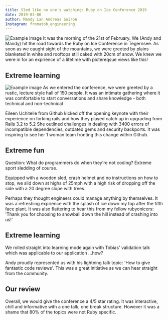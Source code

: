 ```yaml
---
title: Sled like no one's watching: Ruby on Ice Conference 2019
date: 2019-03-06
author: Mandy Lan Andreas Soiron
Instagram: fromatob_engineering
---
```

![Example image](/resources/_gen/images/brand.png)
It was the morning of the 21st of February. We (Andy and Mandy) hit the road towards the Ruby on Ice Conference in Tegernsee. As soon as we caught sight of the mountains, we were greeted by plains blanketed in white and rooftops still caked with 20cm of snow. We knew we were in for an exprience of a lifetime with pictereqsue views like this!

## Extreme learning

![Example image](/resources/_gen/images/view.png)
As we entered the conference, we were greeted by a rustic, lecture style hall of 150 people. It was an intimate gathering where it was comfortable to start conversations and share knowledge - both technical and non-technical

Eileen Uchitelle from Github kicked off the opening keynote with their experience on forking rails and how they played catch up in upgrading from Rails 3.2 to 5.2 She outlined challenges in dealing with 3400 errors of incompatible dependencies, outdated gems and security backports. It was inspiring to see her 1 woman team fronting this change within Github.

## Extreme fun

Question: What do programmers do when they're not coding? Extreme sport sledding of course.

Equipped with a wooden sled, crash helmet and no instructions on how to stop,  we slid down at highs of 25mph with a high risk of dropping off the side with  a 20 degree slope with trees.

Perhaps they thought engineers could manage anything by themselves.
It was a refreshing exprience with the splash of ice down my top after the fifth face plant. It was also flattering to hear this from my fellow rubyonicers: 'Thank you for choosing to snowball down the hill instead of crashing into us!'

## Extreme learning

We rolled straight into learning mode again with Tobias' validation talk which was applicable to our application ...how?

Andy proudly represented us with his lightning talk topic: 'How to give fantastic code reviews'. This was a great initiative as we can hear straight from the community.

## Our review

Overall, we would give the conference a 4/5 star rating. It was interactive, chill and informative with a one talk, one break structure. However it was a shame that 80% of the topics were not Ruby specific.









